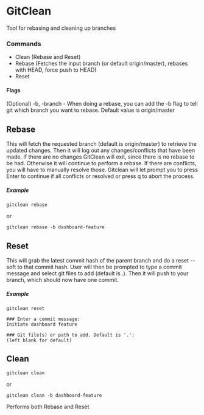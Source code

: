 # GitClean

Tool for rebasing and cleaning up branches

### Commands
- Clean (Rebase and Reset)
- Rebase (Fetches the input branch (or default origin/master), rebases with HEAD, force push to HEAD)
- Reset

#### Flags
(Optional) -b, -branch - When doing a rebase, you can add the -b flag to tell git which branch you want to rebase. Default value is origin/master

## Rebase
This will fetch the requested branch (default is origin/master) to retrieve the updated changes. Then it will log out any changes/conflicts that have been made. If there are no changes GitClean will exit, since there is no rebase to be had. Otherwise it will continue to perform a rebase. If there are conflicts, you will have to manually resolve those. Gitclean will let prompt you to press Enter to continue if all conflicts or resolved or press q to abort the process.

##### Example
```
gitclean rebase
```
or
```
gitclean rebase -b dashboard-feature
```

## Reset
This will grab the latest commit hash of the parent branch and do a reset --soft to that commit hash. User will then be prompted to type a commit message and select git files to add (default is .). Then it will push to your branch, which should now have one commit.

##### Example
```
gitclean reset

### Enter a commit message:
Initiate dashboard feature

### Git file(s) or path to add. Default is '.':
(left blank for default)
```
## Clean
```
gitclean clean
```
or
```
gitclean clean -b dashboard-feature
```
Performs both Rebase and Reset
